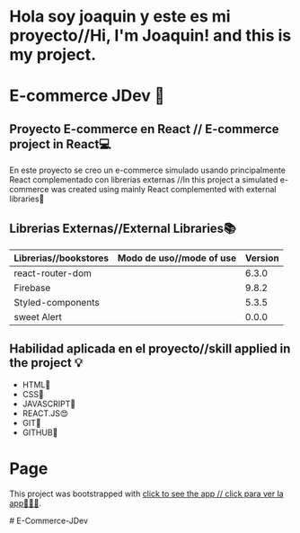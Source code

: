 # Hola soy joaquin y este es mi proyecto//Hi, I'm Joaquin! and this is my project.
# E-commerce JDev 🚀
## Proyecto E-commerce en React // E-commerce project in React💻
En este proyecto se creo un e-commerce simulado usando principalmente React complementado con librerias externas //In this project a simulated e-commerce was created using mainly React complemented with external libraries🎁

## Librerias Externas//External Libraries📚
| Librerias//bookstores  | Modo de uso//mode of use | Version |
| ------ | ------ |-------|
| react-router-dom |  |6.3.0|
| Firebase |  |9.8.2 
|Styled-components|  |5.3.5
| sweet Alert | |0.0.0

## Habilidad aplicada en el proyecto//skill applied in the project 💡
- HTML🧱
- CSS🎨
- JAVASCRIPT🍭
- REACT.JS😍
- GIT🔧
- GITHUB💾
# Page

This project was bootstrapped with [click to see the app // click para ver la app🚀🚀🚀](https://joaquinxtx.github.io/).








#   E - C o m m e r c e - J D e v  
 